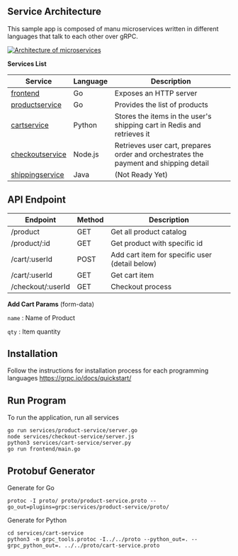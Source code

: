 ## Service Architecture
This sample app is composed of manu microservices written in different languages that talk to each other over gRPC.

[![Architecture of
microservices](./img/architecture-diagram.png)](./img/architecture-diagram.png)

**Services List**

| Service | Language | Description |
|---------|----------|-------------|
|[frontend](./frontend) | Go | Exposes an HTTP server |
|[productservice](./services/product-service) | Go | Provides the list of products |
|[cartservice](./services/cart-service) | Python | Stores the items in the user's shipping cart in Redis and retrieves it |
|[checkoutservice](./services/checkout-service) | Node.js | Retrieves user cart, prepares order and orchestrates the payment and shipping detail |
|[shippingservice](./services) | Java | (Not Ready Yet) |


## API Endpoint
| Endpoint | Method | Description |
|---------|----------|-------------|
| /product | GET | Get all product catalog |
| /product/:id | GET | Get product with specific id |
| /cart/:userId | POST | Add cart item for specific user (detail below) |
| /cart/:userId | GET | Get cart item |
| /checkout/:userId | GET | Checkout process |


**Add Cart Params** (form-data)


`name`  : Name of Product

`qty`   : Item quantity


## Installation
Follow the instructions for installation process for each programming languages  https://grpc.io/docs/quickstart/


## Run Program
To run the application, run all services
```$xslt
go run services/product-service/server.go
node services/checkout-service/server.js
python3 services/cart-service/server.py
go run frontend/main.go
```

## Protobuf Generator

Generate for Go
```$xslt
protoc -I proto/ proto/product-service.proto --go_out=plugins=grpc:services/product-service/proto/
```



Generate for Python
```$xslt
cd services/cart-service
python3 -m grpc_tools.protoc -I../../proto --python_out=. --grpc_python_out=. ../../proto/cart-service.proto
```